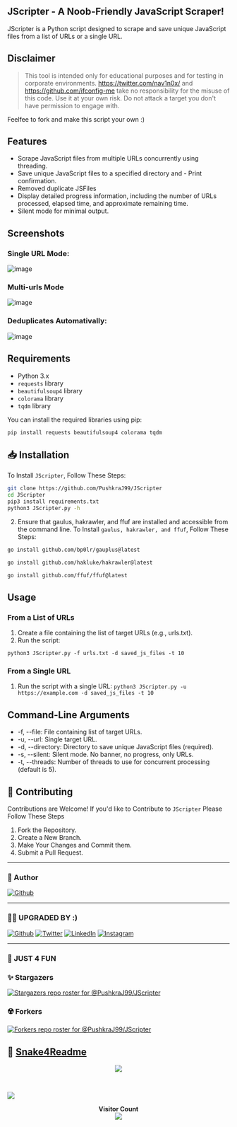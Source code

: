 ## JScripter - A Noob-Friendly JavaScript Scraper!
JScripter is a Python script designed to scrape and save unique JavaScript files from a list of URLs or a single URL.

## Disclaimer

> This tool is intended only for educational purposes and for testing in corporate environments. https://twitter.com/nav1n0x/ and https://github.com/ifconfig-me take no responsibility for the misuse of this code. Use it at your own risk. Do not attack a target you don't have permission to engage with.

Feelfee to fork and make this script your own :)
 

## Features

- Scrape JavaScript files from multiple URLs concurrently using threading.
- Save unique JavaScript files to a specified directory and - Print confirmation.
- Removed duplicate JSFiles
- Display detailed progress information, including the number of URLs processed, elapsed time, and approximate remaining time.
- Silent mode for minimal output.

## Screenshots
### Single URL Mode:
![image](https://github.com/user-attachments/assets/adc50477-0352-4208-9b9c-22f617859faf)

### Multi-urls Mode
![image](https://github.com/user-attachments/assets/0a35f788-3e9b-40d8-bf54-7a926df3d776)

### Deduplicates Automativally:
![image](https://github.com/user-attachments/assets/df056d65-7384-4b8c-aa9c-d78e422cef85)

## Requirements

- Python 3.x
- `requests` library
- `beautifulsoup4` library
- `colorama` library
- `tqdm` library

You can install the required libraries using pip:

```
pip install requests beautifulsoup4 colorama tqdm
```

## 📥 Installation
To Install `JScripter`, Follow These Steps:

```sh
git clone https://github.com/PushkraJ99/JScripter
cd JScripter
pip3 install requirements.txt
python3 JScripter.py -h
```

2. Ensure that gaulus, hakrawler, and ffuf are installed and accessible from the command line.
To Install `gaulus, hakrawler, and ffuf`, Follow These Steps:
```sh
go install github.com/bp0lr/gauplus@latest
```

```sh
go install github.com/hakluke/hakrawler@latest
```

```sh
go install github.com/ffuf/ffuf@latest
```

## Usage

### From a List of URLs
1. Create a file containing the list of target URLs (e.g., urls.txt).
2. Run the script:

```python3 JScripter.py -f urls.txt -d saved_js_files -t 10```

### From a Single URL
1. Run the script with a single URL:
```python3 JScripter.py -u https://example.com -d saved_js_files -t 10```

## Command-Line Arguments
* -f, --file: File containing list of target URLs.
* -u, --url: Single target URL.
* -d, --directory: Directory to save unique JavaScript files (required).
* -s, --silent: Silent mode. No banner, no progress, only URLs.
* -t, --threads: Number of threads to use for concurrent processing (default is 5).

## 🤝 Contributing
Contributions are Welcome! If you'd like to Contribute to `JScripter` Please Follow These Steps

1. Fork the Repository.
2. Create a New Branch.
3. Make Your Changes and Commit them.
4. Submit a Pull Request.

---

### 🫣 Author 
[![Github](https://img.shields.io/badge/GitHub-100000?style=for-the-badge&logo=github&logoColor=white)](https://github.com/ifconfig-me)

---

### 🥷🏻 UPGRADED BY :) 
[![Github](https://img.shields.io/badge/GitHub-100000?style=for-the-badge&logo=github&logoColor=white)](https://github.com/PushkraJ99)
[![Twitter](https://img.shields.io/badge/Twitter-1DA1F2?style=for-the-badge&logo=twitter&logoColor=white)](https://twitter.com/intent/follow?screen_name=PushkraJ99) 
[![LinkedIn](https://img.shields.io/badge/LinkedIn-0077B5?style=for-the-badge&logo=linkedin&logoColor=white)](https://www.linkedin.com/in/pushkaraj-dhuri/)
[![Instagram](https://img.shields.io/badge/Instagram-E4405F?style=for-the-badge&logo=instagram&logoColor=white)](https://instagram.com/you_are_not_goodlooking_but_he)

---
### 🤗 JUST 4 FUN
### ✨ Stargazers
[![Stargazers repo roster for @PushkraJ99/JScripter](https://reporoster.com/stars/dark/notext/PushkraJ99/JScripter)](https://github.com/PushkraJ99/JScripter/stargazers)

### ☢️ Forkers 
[![Forkers repo roster for @PushkraJ99/JScripter](https://reporoster.com/forks/dark/notext/PushkraJ99/JScripter)](https://github.com/PushkraJ99/JScripter/network/members)

## 🐍 [Snake4Readme](https://github.com/PushkraJ99/Snake4Readme)

<p align="center">
<img src="https://github.com/PushkraJ99/Snake4Readme/blob/main/Snake4Readme/grid-snake.svg">
</p><br>

[![](https://visitcount.itsvg.in/api?id=PushkraJ99&icon=8&color=12)](https://visitcount.itsvg.in)

<p align="center"> 
  <b> Visitor Count </b><br>
  <img src="https://profile-counter.glitch.me/PushkraJ99/count.svg" />
</p><br>
